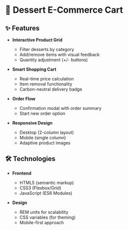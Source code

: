 # 🍰 Dessert E-Commerce Cart

## ✨ Features
- **Interactive Product Grid**
  - Filter desserts by category
  - Add/remove items with visual feedback
  - Quantity adjustment (+/- buttons)

- **Smart Shopping Cart**
  - Real-time price calculation
  - Item removal functionality
  - Carbon-neutral delivery badge

- **Order Flow**
  - Confirmation modal with order summary
  - Start new order option

- **Responsive Design**
  - Desktop (2-column layout)
  - Mobile (single column)
  - Adaptive product images

## 🛠 Technologies
- **Frontend**
  - HTML5 (semantic markup)
  - CSS3 (Flexbox/Grid)
  - JavaScript (ES6 Modules)
  
- **Design**
  - REM units for scalability
  - CSS variables (for theming)
  - Mobile-first approach
